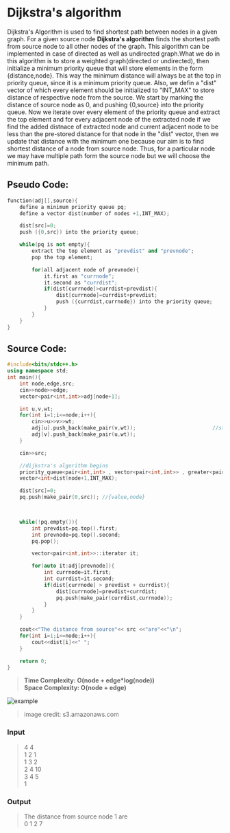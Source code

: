 # Dijkstra's algorithm
Dijkstra's Algorithm is used to find shortest path between nodes in a given graph. For a given  source node **Dijkstra's algorithm** finds the shortest path from source node to all other nodes of the graph. This algorithm can be implemented in case of directed as well as undirected graph.What we do in this algorithm is to store a weighted graph(directed or undirected), then initialize a minimum priority queue that will store elements in the form {distance,node}. This way the minimum distance will always be at the top in priority queue, since it is a minimum priority queue. Also, we defin a "dist" vector of which every element should be initialized to "INT_MAX" to store distance of respective node from the source. We start by marking the distance of source node as 0, and pushing {0,source} into the priority queue. Now we iterate over every element of the priority queue and extract the top element and for every adjacent node of the extracted node if we find the added distnace of extracted node and current adjacent node to be less than the pre-stored distance for that node in the "dist" vector, then we update that distance with the minimum one because our aim is to find shortest distance of a node from source node.
Thus, for a particular node we may have multiple path form the source node but we will choose the minimum path.
## Pseudo Code:
``` cpp
function(adj[],source){
    define a minimum priority queue pq;
    define a vector dist(number of nodes +1,INT_MAX);

    dist[src]=0;
    push ({0,src}) into the priority queue;

    while(pq is not empty){
        extract the top element as "prevdist" and "prevnode";
        pop the top element;

        for(all adjacent node of prevnode){
            it.first as "currnode";
            it.second as "currdist";
            if(dist[currnode]>currdist+prevdist){
                dist[currnode]=currdist+prevdist;
                push ({currdist,currnode}) into the priority queue;
            }
        }
    }
}
```
## Source Code:
```cpp
#include<bits/stdc++.h>
using namespace std;
int main(){
    int node,edge,src;
    cin>>node>>edge;
    vector<pair<int,int>>adj[node+1];   

    int u,v,wt;
    for(int i=1;i<=node;i++){
        cin>>u>>v>>wt;
        adj[u].push_back(make_pair(v,wt));                         //storing a weighted graph
        adj[v].push_back(make_pair(u,wt));
    }

    cin>>src;

    //dijkstra's algorithm begins
    priority_queue<pair<int,int> , vector<pair<int,int>> , greater<pair<int,int>> >pq;        //minimum heap
    vector<int>dist(node+1,INT_MAX);

    dist[src]=0;
    pq.push(make_pair(0,src)); //{value,node}

   

    while(!pq.empty()){
        int prevdist=pq.top().first;
        int prevnode=pq.top().second;
        pq.pop();

        vector<pair<int,int>>::iterator it;

        for(auto it:adj[prevnode]){
            int currnode=it.first;
            int currdist=it.second;
            if(dist[currnode] > prevdist + currdist){
                dist[currnode]=prevdist+currdist;
                pq.push(make_pair(currdist,currnode));
            }
        }
    }

    cout<<"The distance from source"<< src <<"are"<<"\n";
    for(int i=1;i<=node;i++){
        cout<<dist[i]<<" ";
    }

    return 0;
}
```
>**Time Complexity: O(node + edge*log(node))**                    
>**Space Complexity: O(node + edge)**                                

![example](https://s3.amazonaws.com/vasir-assets/archive/shortest_path1.png)
>image credit: s3.amazonaws.com

### Input
>4 4                             
>1 2 1                            
>1 3 2                                
>2 4 10                        
>3 4 5                       
>1

### Output
>The distance from source node 1  are                                                   
>0 1 2 7 
